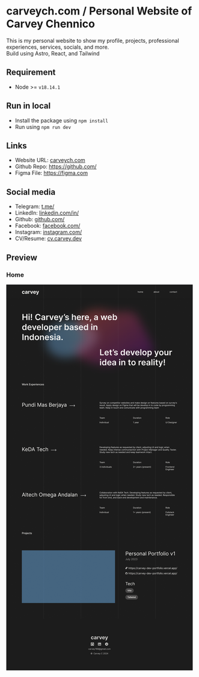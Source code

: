 # carveych.com / Personal Website of Carvey Chennico

This is my personal website to show my profile, projects, professional experiences, services, socials, and more.\
Build using Astro, React, and Tailwind

## Requirement

- Node >= `v18.14.1`

## Run in local

- Install the package using `npm install`
- Run using `npm run dev`

## Links

- Website URL: [carveych.com](https://carveych.com)
- Github Repo: <https://github.com/>
- Figma File: <https://figma.com>

## Social media

- Telegram: [t.me/](https://t.me/)
- LinkedIn: [linkedin.com/in/](https://linkedin.com/)
- Github: [github.com/](https://github.com/)
- Facebook: [facebook.com/](https://facebook.com/)
- Instagram: [instagram.com/](https://instagram.com/)
- CV/Resume: [cv.carvey.dev](https://cv.carvey.dev/)

## Preview

### Home

![Home Preview](./preview/home.png)
